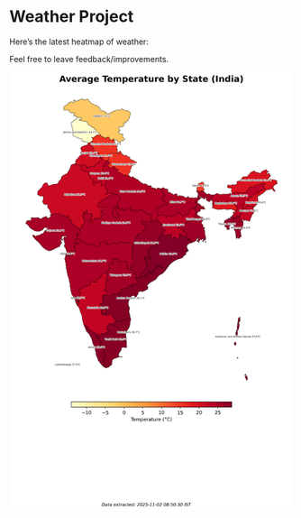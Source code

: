 # Weather Project

Here’s the latest heatmap of weather:

Feel free to leave feedback/improvements.

![India Heatmap](docs/assets/india_heatmap.png?v=06CE00)
